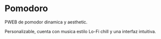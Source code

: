 # Pomodoro

PWEB de pomodor dinamica y aesthetic.

Personalizable, cuenta con musica estilo Lo-Fi chill y una interfaz intuitiva.